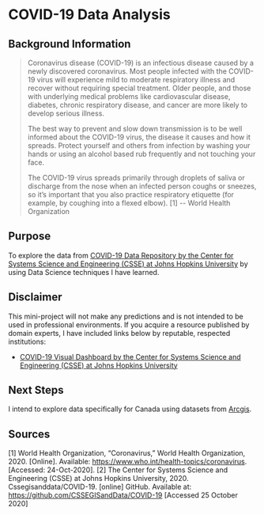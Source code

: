 # COVID-19 Data Analysis

## Background Information
> Coronavirus disease (COVID-19) is an infectious disease caused by a newly discovered coronavirus.
Most people infected with the COVID-19 virus will experience mild to moderate respiratory illness and recover without requiring special treatment.  Older people, and those with underlying medical problems like cardiovascular disease, diabetes, chronic respiratory disease, and cancer are more likely to develop serious illness.
>
> The best way to prevent and slow down transmission is to be well informed about the COVID-19 virus, the disease it causes and how it spreads. Protect yourself and others from infection by washing your hands or using an alcohol based rub frequently and not touching your face. 
>
> The COVID-19 virus spreads primarily through droplets of saliva or discharge from the nose when an infected person coughs or sneezes, so it’s important that you also practice respiratory etiquette (for example, by coughing into a flexed elbow). [1]
> -- World Health Organization 

## Purpose 
To explore the data from [COVID-19 Data Repository by the Center for Systems Science and Engineering (CSSE) at Johns Hopkins University](https://github.com/CSSEGISandData/COVID-19) by using Data Science techniques I have learned.

## Disclaimer
This mini-project will not make any predictions and is not intended to be used in professional environments. If you acquire a resource published by domain experts, I have included links below by reputable, respected institutions:
* [COVID-19 Visual Dashboard by the Center for Systems Science and Engineering (CSSE) at Johns Hopkins University](https://www.arcgis.com/apps/opsdashboard/index.html#/bda7594740fd40299423467b48e9ecf6)

## Next Steps 
I intend to explore data specifically for Canada using datasets from [Arcgis](https://resources-covid19canada.hub.arcgis.com/search?groupIds=515d6baaecea4e96bb7c718f0cd7199d).

## Sources
[1] World Health Organization, “Coronavirus,” World Health Organization, 2020. [Online]. Available: https://www.who.int/health-topics/coronavirus. [Accessed: 24-Oct-2020]. 
[2] The Center for Systems Science and Engineering (CSSE) at Johns Hopkins University, 2020. Cssegisanddata/COVID-19. [online] GitHub. Available at: <https://github.com/CSSEGISandData/COVID-19> [Accessed 25 October 2020]